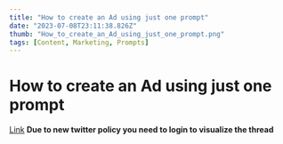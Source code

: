 ```yaml
---
title: "How to create an Ad using just one prompt"
date: "2023-07-08T23:11:38.826Z"
thumb: "How_to_create_an_Ad_using_just_one_prompt.png"
tags: [Content, Marketing, Prompts]
---
```


# How to create an Ad using just one prompt

[Link](https://twitter.com/TheJasSingh/status/1675135376594444288)
**Due to new twitter policy you need to login to visualize the thread**
